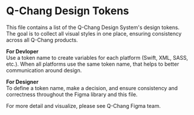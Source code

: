 # Q-Chang Design Tokens

This file contains a list of the Q-Chang Design System's design tokens. <br/>
The goal is to collect all visual styles in one place, ensuring consistency across all Q-Chang products.

<b>For Devloper</b><br/>
Use a token name to create variables for each platform (Swift, XML, SASS, etc.). 
When all platforms use the same token name, that helps to better communication around design.

<b>For Designer</b><br/>
To define a token name, make a decision, and ensure consistency and correctness throughout the Figma library and this file.

For more detail and visualize, please see Q-Chang Figma team.
